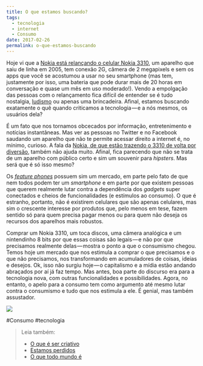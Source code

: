 ```yaml
---
title: O que estamos buscando?
tags:
  - tecnologia
  - internet
  - Consumo
date: 2017-02-26
permalink: o-que-estamos-buscando
---
```

Hoje vi que a [Nokia está relançando o celular Nokia 3310](https://twitter.com/search?q=%22Nokia%203310%22&s=09), um aparelho que saiu de linha em 2005, tem conexão 2G, câmera de 2 megapixels e sem os apps que você se acostumou a usar no seu smartphone (mas tem, justamente por isso, uma bateria que pode durar mais de 20 horas em conversação e quase um mês em uso moderado!). Vendo a empolgação das pessoas com o relançamento fica difícil de entender se é tudo nostalgia, [ludismo](https://pt.m.wikipedia.org/wiki/Ludismo) ou apenas uma brincadeira. Afinal, estamos buscando exatamente o quê quando criticamos a tecnologia — e a nós mesmos, os usuários dela?

É um fato que nos tornamos obcecados por informação, entretenimento e notícias instantâneas. Mas ver as pessoas no Twitter e no Facebook saudando um aparelho que não te permite acessar direito a internet é, no mínimo, curioso. A fala da [Nokia, de que estão trazendo o 3310 de volta por diversão](https://www.theguardian.com/technology/2017/feb/26/nokia-3310-is-back-and-it-even-has-snake), também não ajuda muito. Afinal, fica parecendo que não se trata de um aparelho com público certo e sim um souvenir para _hipsters_. Mas será que é só isso mesmo?

Os [_feature phones_](https://en.m.wikipedia.org/wiki/Feature_phone) possuem sim um mercado, em parte pelo fato de que nem todos podem ter um _smartphone_ e em parte por que existem pessoas que querem realmente lutar contra a dependência dos _gadgets_ super conectados e cheios de funcionalidades (e estímulos ao consumo). O que é estranho, portanto, não é existirem celulares que são apenas celulares, mas sim o crescente interesse por produtos que, pelo menos em tese, fazem sentido só para quem precisa pagar menos ou para quem não deseja os recursos dos aparelhos mais robustos.

Comprar um Nokia 3310, um toca discos, uma câmera analógica e um nintendinho 8 bits por que essas coisas são legais — e não por que precisamos realmente delas — mostra o ponto a que o consumismo chegou. Temos hoje um mercado que nos estimula a comprar o que precisamos e o que não precisamos, nos transformando em acumuladores de coisas, ideias e desejos. Ok, isso não surgiu hoje — o capitalismo e a mídia estão andando abraçados por aí já faz tempo. Mas antes, boa parte do discurso era para a tecnologia nova, com outras funcionalidades e possibilidades. Agora, no entanto, o apelo para a consumo tem como argumento até mesmo lutar contra o consumismo e tudo que nos estimula a ele. É genial, mas também assustador.

![](https://cdn-images-1.medium.com/max/800/1*lUk9h4dmfPUBOCyhf7p8iw.jpeg)


#Consumo #tecnologia

> Leia também:
> - <a href="/o-que-e-ser-criativo">O que é ser criativo</a>
> - <a href="/estamos-perdidos">Estamos perdidos</a>
> - <a href="/o-que-todo-mundo-e">O que todo mundo é</a>
